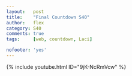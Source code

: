 ```yaml
---
layout:   post
title:    "Final Countdown S40"
author:   flex
category: S40
comments: true
tags:     [web, countdown, Laci]

nofooter: 'yes'
---
```


{% include youtube.html ID="9jK-NcRmVcw" %}

<div style="width: 100%; height:; display: flex; justify-content: center; align-items: center;">
<p id="counter" style="font-size: 10vh; font-weight: bold;"></p>
</div>

<script>

// Source: https://www.w3schools.com/howto/howto_js_countdown.asp

var countDownDate = new Date( "July 20, 2020 10:00:00" ).getTime();

// Update the count down every 1 second
var x = setInterval( function() {

  // Get todays date and time
  var now = new Date().getTime();

  // Find the distance between now and the count down date
  var distance = countDownDate - now;

  // Time calculations for days, hours, minutes and seconds
  var days = Math.floor( distance / ( 1000 * 60 * 60 * 24 ) );
  var hours = Math.floor( ( distance % ( 1000 * 60 * 60 * 24 ) ) / ( 1000 * 60 * 60 ) );
  var minutes = Math.floor( ( distance % ( 1000 * 60 * 60 ) ) / ( 1000 * 60 ) );
  var seconds = Math.floor( ( distance % ( 1000 * 60 ) ) / 1000 );

  // Display the result in the element with id="demo"
  document.getElementById( "counter" ).innerHTML = days + "d " + hours + "h " + minutes + "m " + seconds + "s ";

  // If the count down is finished, write some text 
  if ( distance < 0 ) {
    clearInterval( x );
    document.getElementById( "counter" ).innerHTML = "Végre valahára vége van ennek és innen most már egy új történet kezdődik Lacinak is!";
  }

}, 1000 );

</script>